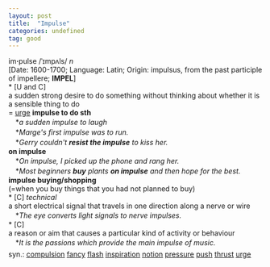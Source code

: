 ```yaml
---
layout: post
title:  "Impulse"
categories: undefined
tag: good
---
```

<DIV style="MARGIN: 0px 0px 5px">im<B>·</B>pulse /ˈɪmpʌls/ <I>n</I> <BR>[Date: 1600-1700; Language: Latin; Origin: impulsus, from the past participle of impellere; <B>IMPEL</B>]<BR>* [U and C] <BR>a sudden strong desire to do something without thinking about whether it is a sensible thing to do<BR>= <A href="{{ site.baseurl }}/urge"><U>urge</U></A> <B>impulse to do sth</B><BR>　*<I>a sudden impulse to laugh</I><BR>　*<I>Marge's first impulse was to run.</I><BR>　*<I>Gerry couldn't <B>resist the impulse</B> to kiss her.</I><BR><B>on impulse</B><BR>　*<I>On impulse, I picked up the phone and rang her.</I><BR>　*<I>Most beginners <B>buy</B> plants <B>on impulse</B> and then hope for the best.</I><BR><B>impulse buying/shopping</B><BR>(=when you buy things that you had not planned to buy) <BR>* [C] <I>technical</I> <BR>a short electrical signal that travels in one direction along a nerve or wire<BR>　*<I>The eye converts light signals to nerve impulses.</I><BR>* [C] <BR>a reason or aim that causes a particular kind of activity or behaviour<BR>　*<I>It is the passions which provide the main impulse of music.</I></DIV>
<DIV style="MARGIN: 0px 0px 5px">
<DIV style="MARGIN: 4px 0px">syn.: <A href="{{ site.baseurl }}/compulsion"><U>compulsion</U></A> <A href="{{ site.baseurl }}/fancy"><U>fancy</U></A> <A href="{{ site.baseurl }}/flash"><U>flash</U></A> <A href="{{ site.baseurl }}/inspiration"><U>inspiration</U></A> <A href="{{ site.baseurl }}/notion"><U>notion</U></A> <A href="{{ site.baseurl }}/pressure"><U>pressure</U></A> <A href="{{ site.baseurl }}/push"><U>push</U></A> <A href="{{ site.baseurl }}/thrust"><U>thrust</U></A> <A href="{{ site.baseurl }}/urge"><U>urge</U></A></DIV></DIV>
